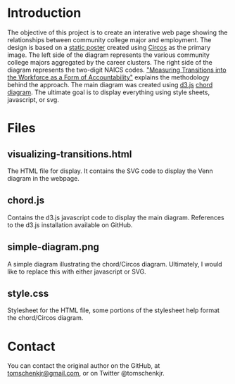 Introduction
============
The objective of this project is to create an interative web page showing the relationships between community college major and employment. The design is based on a [static poster] created using [Circos] as the primary image. The left side of the diagram represents the various community college majors aggregated by the career clusters. The right side of the diagram represents the two-digit NAICS codes. ["Measuring Transitions into the Workforce as a Form of Accountability"] explains the methodology behind the approach. The main diagram was created using [d3.js] [chord diagram]. The ultimate goal is to display everything using style sheets, javascript, or svg.

Files
=====

visualizing-transitions.html
----------------------------
The HTML file for display. It contains the SVG code to display the Venn diagram in the webpage.

chord.js
--------
Contains the d3.js javascript code to display the main diagram. References to the d3.js installation available on GitHub.

simple-diagram.png
------------------
A simple diagram illustrating the chord/Circos diagram. Ultimately, I would like to replace this with either javascript or SVG.

style.css
---------
Stylesheet for the HTML file, some portions of the stylesheet help format the chord/Circos diagram.

Contact
=======
You can contact the original author on the GitHub, at tomschenkjr@gmail.com, or on Twitter @tomschenkjr.

[static poster]: http://tomschenkjr.files.wordpress.com/2009/10/visualizing-transitions-poster-copy1.pdf
[Circos]: http://circos.ca/
[d3.js]: http://d3js.org/
[chord diagram]: http://mbostock.github.com/d3/ex/chord.html
["Measuring Transitions into the Workforce as a Form of Accountability"]: http://www3.airweb.org/images/irapps32.pdf